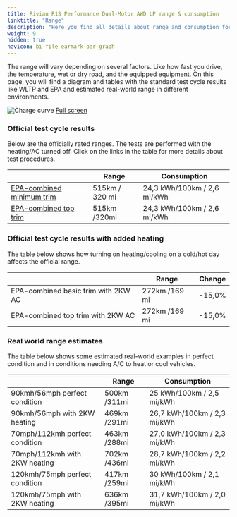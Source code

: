 ```yaml
---
title: Rivian R1S Performance Dual-Motor AWD LP range & consumption
linktitle: "Range"
description: "Here you find all details about range and consumption for Rivian R1S Performance Dual-Motor AWD LP."
weight: 9
hidden: true
navicon: bi-file-earmark-bar-graph
---
```

<!-- markdownlint-disable MD033 -->

The range will vary depending on several factors. Like how fast you drive, the temperature, wet or dry road, and the equipped equipment. On this page, you will find a diagram and tables with the standard test cycle results like WLTP and EPA and estimated real-world range in different environments. 

<img class="img-fluid" alt="Charge curve" src="../range.svg"/>
<a href="../range.svg">Full screen</a>

### Official test cycle results

Below are the officially rated ranges. The tests are performed with the heating/AC turned off. Click on the links in the table for more details about test procedures. 

<table class="table">
<thead>
<tr><th></th><th>  Range </th><th>Consumption </th></tr>
<tbody>
<tr><td><a href="../../../../../guides/understandingrange/epa/">EPA-combined minimum trim</a></td><td>515km / 320 mi</td><td> 24,3 kWh/100km / 2,6 mi/kWh </td></tr> 
<tr><td><a href="../../../../../guides/understandingrange/epa/">EPA-combined top trim </a></td><td>515km /320mi</td><td> 24,3 kWh/100km / 2,6 mi/kWh  </td></tr> 
</tbody></table>

### Official test cycle results with added heating

The table below shows how turning on heating/cooling on a cold/hot day affects the official range. 

<table class="table">
<thead>
<tr><th></th><th>  Range </th><th>Change </th></tr>
<tbody>
<tr><td>  EPA-combined basic trim with 2KW AC </td><td> 272km /169 mi </td><td> -15,0%</td></tr>
<tr><td>  EPA-combined top trim with 2KW AC </td><td> 272km /169 mi </td><td> -15,0%</td></tr>
</tbody></table>

### Real world range estimates

The table below shows some estimated real-world examples in perfect condition and in conditions needing A/C to heat or cool vehicles. 

<table class="table">
<thead>
<tr><th></th><th>  Range </th><th>Consumption </th></tr>
<tbody>
<tr><td> 90kmh/56mph perfect condition </td><td> 500km /311mi</td><td> 25 kWh/100km / 2,5 mi/kWh </td></tr>
<tr><td> 90kmh/56mph with 2KW heating </td><td> 469km /291mi</td><td> 26,7 kWh/100km / 2,3 mi/kWh </td></tr
<tr><td> 70mph/112kmh perfect condition </td><td> 463km /288mi</td><td> 27,0 kWh/100km / 2,3 mi/kWh</td></tr>
<tr><td> 70mph/112kmh with 2KW heating </td><td> 702km /436mi</td><td> 28,7 kWh/100km / 2,2 mi/kWh  </td></tr
<tr><td> 120kmh/75mph perfect condition </td><td> 417km /259mi</td><td> 30 kWh/100km / 2,1 mi/kWh </td></tr>
<tr><td> 120kmh/75mph with 2KW heating </td><td> 636km /395mi</td><td> 31,7 kWh/100km / 2,0 mi/kWh </td></tr
</tbody></table>
